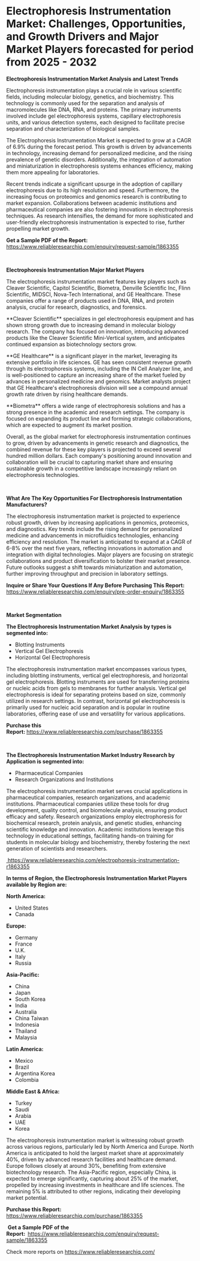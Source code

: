 <p><h1>Electrophoresis Instrumentation Market: Challenges, Opportunities, and Growth Drivers and Major Market Players forecasted for period from 2025 - 2032</h1></p><p><strong>Electrophoresis Instrumentation Market Analysis and Latest Trends</strong></p>
<p><p>Electrophoresis instrumentation plays a crucial role in various scientific fields, including molecular biology, genetics, and biochemistry. This technology is commonly used for the separation and analysis of macromolecules like DNA, RNA, and proteins. The primary instruments involved include gel electrophoresis systems, capillary electrophoresis units, and various detection systems, each designed to facilitate precise separation and characterization of biological samples.</p><p>The Electrophoresis Instrumentation Market is expected to grow at a CAGR of 6.9% during the forecast period. This growth is driven by advancements in technology, increasing demand for personalized medicine, and the rising prevalence of genetic disorders. Additionally, the integration of automation and miniaturization in electrophoresis systems enhances efficiency, making them more appealing for laboratories. </p><p>Recent trends indicate a significant upsurge in the adoption of capillary electrophoresis due to its high resolution and speed. Furthermore, the increasing focus on proteomics and genomics research is contributing to market expansion. Collaborations between academic institutions and pharmaceutical companies are also fostering innovations in electrophoresis techniques. As research intensifies, the demand for more sophisticated and user-friendly electrophoresis instrumentation is expected to rise, further propelling market growth.</p></p>
<p><strong>Get a Sample PDF of the Report:&nbsp;</strong> <a href="https://www.reliableresearchiq.com/enquiry/request-sample/1863355?utm_campaign=2042&utm_medium=2&utm_source=Github&utm_content=ia&utm_term=19022025&utm_id=electrophoresis-instrumentation">https://www.reliableresearchiq.com/enquiry/request-sample/1863355</a></p>
<p>&nbsp;</p>
<p><strong>Electrophoresis Instrumentation Major Market Players</strong></p>
<p><p>The electrophoresis instrumentation market features key players such as Cleaver Scientific, Capitol Scientific, Biometra, Denville Scientific Inc, Flinn Scientific, MIDSCI, Nova-Tech International, and GE Healthcare. These companies offer a range of products used in DNA, RNA, and protein analysis, crucial for research, diagnostics, and forensics.</p><p>**Cleaver Scientific** specializes in gel electrophoresis equipment and has shown strong growth due to increasing demand in molecular biology research. The company has focused on innovation, introducing advanced products like the Cleaver Scientific Mini-Vertical system, and anticipates continued expansion as biotechnology sectors grow.</p><p>**GE Healthcare** is a significant player in the market, leveraging its extensive portfolio in life sciences. GE has seen consistent revenue growth through its electrophoresis systems, including the IN Cell Analyzer line, and is well-positioned to capture an increasing share of the market fueled by advances in personalized medicine and genomics. Market analysts project that GE Healthcare's electrophoresis division will see a compound annual growth rate driven by rising healthcare demands.</p><p>**Biometra** offers a wide range of electrophoresis solutions and has a strong presence in the academic and research settings. The company is focused on expanding its product line and forming strategic collaborations, which are expected to augment its market position.</p><p>Overall, as the global market for electrophoresis instrumentation continues to grow, driven by advancements in genetic research and diagnostics, the combined revenue for these key players is projected to exceed several hundred million dollars. Each company's positioning around innovation and collaboration will be crucial to capturing market share and ensuring sustainable growth in a competitive landscape increasingly reliant on electrophoresis technologies.</p></p>
<p>&nbsp;</p>
<p><strong>What Are The Key Opportunities For Electrophoresis Instrumentation Manufacturers?</strong></p>
<p><p>The electrophoresis instrumentation market is projected to experience robust growth, driven by increasing applications in genomics, proteomics, and diagnostics. Key trends include the rising demand for personalized medicine and advancements in microfluidics technologies, enhancing efficiency and resolution. The market is anticipated to expand at a CAGR of 6-8% over the next five years, reflecting innovations in automation and integration with digital technologies. Major players are focusing on strategic collaborations and product diversification to bolster their market presence. Future outlooks suggest a shift towards miniaturization and automation, further improving throughput and precision in laboratory settings.</p></p>
<p><strong>Inquire or Share Your Questions If Any Before Purchasing This Report:</strong> <a href="https://www.reliableresearchiq.com/enquiry/pre-order-enquiry/1863355?utm_campaign=2042&utm_medium=2&utm_source=Github&utm_content=ia&utm_term=19022025&utm_id=electrophoresis-instrumentation">https://www.reliableresearchiq.com/enquiry/pre-order-enquiry/1863355</a></p>
<p>&nbsp;</p>
<p><strong>Market Segmentation</strong></p>
<p><strong>The Electrophoresis Instrumentation Market Analysis by types is segmented into:</strong></p>
<p><ul><li>Blotting Instruments</li><li>Vertical Gel Electrophoresis</li><li>Horizontal Gel Electrophoresis</li></ul></p>
<p><p>The electrophoresis instrumentation market encompasses various types, including blotting instruments, vertical gel electrophoresis, and horizontal gel electrophoresis. Blotting instruments are used for transferring proteins or nucleic acids from gels to membranes for further analysis. Vertical gel electrophoresis is ideal for separating proteins based on size, commonly utilized in research settings. In contrast, horizontal gel electrophoresis is primarily used for nucleic acid separation and is popular in routine laboratories, offering ease of use and versatility for various applications.</p></p>
<p><strong>Purchase this Report:&nbsp;</strong><a href="https://www.reliableresearchiq.com/purchase/1863355?utm_campaign=2042&utm_medium=2&utm_source=Github&utm_content=ia&utm_term=19022025&utm_id=electrophoresis-instrumentation">https://www.reliableresearchiq.com/purchase/1863355</a></p>
<p>&nbsp;</p>
<p><strong>The Electrophoresis Instrumentation Market Industry Research by Application is segmented into:</strong></p>
<p><ul><li>Pharmaceutical Companies</li><li>Research Organizations and Institutions</li></ul></p>
<p><p>The electrophoresis instrumentation market serves crucial applications in pharmaceutical companies, research organizations, and academic institutions. Pharmaceutical companies utilize these tools for drug development, quality control, and biomolecule analysis, ensuring product efficacy and safety. Research organizations employ electrophoresis for biochemical research, protein analysis, and genetic studies, enhancing scientific knowledge and innovation. Academic institutions leverage this technology in educational settings, facilitating hands-on training for students in molecular biology and biochemistry, thereby fostering the next generation of scientists and researchers.</p></p>
<p><a href="https://www.reliableresearchiq.com/electrophoresis-instrumentation-r1863355?utm_campaign=2042&utm_medium=2&utm_source=Github&utm_content=ia&utm_term=19022025&utm_id=electrophoresis-instrumentation">&nbsp;https://www.reliableresearchiq.com/electrophoresis-instrumentation-r1863355</a></p>
<p><strong>In terms of Region, the Electrophoresis Instrumentation Market Players available by Region are:</strong></p>
<p>
    <p> <strong> North America: </strong>
        <ul>
            <li>United States</li>
            <li>Canada</li>
        </ul>
        </p> 
    <p> <strong> Europe: </strong>
        <ul>
            <li>Germany</li>
            <li>France</li>
            <li>U.K.</li>
            <li>Italy</li>
            <li>Russia</li>
        </ul>
        </p> 
    <p> <strong> Asia-Pacific: </strong>
        <ul>
            <li>China</li>
            <li>Japan</li>
            <li>South Korea</li>
            <li>India</li>
            <li>Australia</li>
            <li>China Taiwan</li>
            <li>Indonesia</li>
            <li>Thailand</li>
            <li>Malaysia</li>
        </ul>
        </p> 
    <p> <strong> Latin America: </strong>
        <ul>
            <li>Mexico</li>
            <li>Brazil</li>
            <li>Argentina Korea</li>
            <li>Colombia</li>
        </ul>
        </p> 
    <p> <strong> Middle East & Africa: </strong>
        <ul>
            <li>Turkey</li>
            <li>Saudi</li>
            <li>Arabia</li>
            <li>UAE</li>
            <li>Korea</li>
        </ul>
    </p>
    </p>
<p><p>The electrophoresis instrumentation market is witnessing robust growth across various regions, particularly led by North America and Europe. North America is anticipated to hold the largest market share at approximately 40%, driven by advanced research facilities and healthcare demand. Europe follows closely at around 30%, benefiting from extensive biotechnology research. The Asia-Pacific region, especially China, is expected to emerge significantly, capturing about 25% of the market, propelled by increasing investments in healthcare and life sciences. The remaining 5% is attributed to other regions, indicating their developing market potential.</p></p>
<p><strong>Purchase this Report: </strong><a href="https://www.reliableresearchiq.com/purchase/1863355?utm_campaign=2042&utm_medium=2&utm_source=Github&utm_content=ia&utm_term=19022025&utm_id=electrophoresis-instrumentation">https://www.reliableresearchiq.com/purchase/1863355</a></p>
<p>&nbsp;<strong>Get a Sample PDF of the Report:&nbsp;&nbsp;</strong><a href="https://www.reliableresearchiq.com/enquiry/request-sample/1863355?utm_campaign=2042&utm_medium=2&utm_source=Github&utm_content=ia&utm_term=19022025&utm_id=electrophoresis-instrumentation">https://www.reliableresearchiq.com/enquiry/request-sample/1863355</a></p>
<p><strong></strong></p>
<p>Check more reports on <a href="https://www.reliableresearchiq.com/?utm_campaign=2042&utm_medium=2&utm_source=Github&utm_content=ia&utm_term=19022025&utm_id=electrophoresis-instrumentation">https://www.reliableresearchiq.com/</a></p>